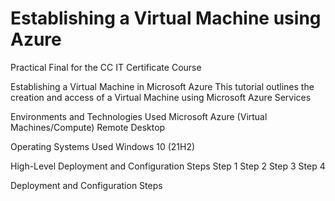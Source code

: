 # Establishing a Virtual Machine using Azure
Practical Final for the CC IT Certificate Course


Establishing a Virtual Machine in Microsoft Azure
This tutorial outlines the creation and access of a Virtual Machine using Microsoft Azure Services


Environments and Technologies Used
Microsoft Azure (Virtual Machines/Compute)
Remote Desktop

Operating Systems Used
Windows 10 (21H2)

High-Level Deployment and Configuration Steps
Step 1
Step 2
Step 3
Step 4


Deployment and Configuration Steps
